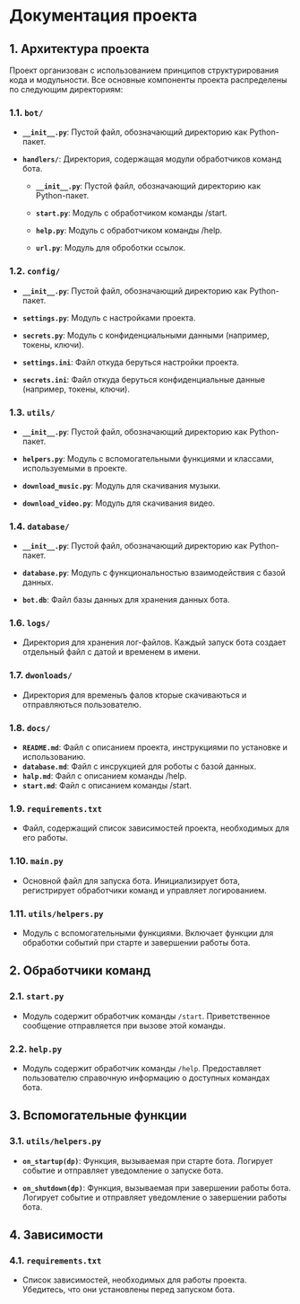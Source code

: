 # Документация проекта

## 1. Архитектура проекта

Проект организован с использованием принципов структурирования кода и модульности. Все основные компоненты проекта распределены по следующим директориям:

### 1.1. `bot/`

- **`__init__.py`**: Пустой файл, обозначающий директорию как Python-пакет.
  
- **`handlers/`**: Директория, содержащая модули обработчиков команд бота.

  - **`__init__.py`**: Пустой файл, обозначающий директорию как Python-пакет.
  
  - **`start.py`**: Модуль с обработчиком команды /start.
  
  - **`help.py`**: Модуль с обработчиком команды /help.
  
  - **`url.py`**: Модуль для оброботки ссылок. 

### 1.2. `config/`

- **`__init__.py`**: Пустой файл, обозначающий директорию как Python-пакет.

- **`settings.py`**: Модуль с настройками проекта.

- **`secrets.py`**: Модуль с конфиденциальными данными (например, токены, ключи).

- **`settings.ini`**: Файл откуда беруться настройки проекта.

- **`secrets.ini`**: Файл откуда беруться конфиденциальные данные (например, токены, ключи).

### 1.3. `utils/`

- **`__init__.py`**: Пустой файл, обозначающий директорию как Python-пакет.

- **`helpers.py`**: Модуль с вспомогательными функциями и классами, используемыми в проекте.

- **`download_music.py`**: Модуль для скачивания музыки.

- **`download_video.py`**: Модуль для скачивания видео.

### 1.4. `database/`

- **`__init__.py`**: Пустой файл, обозначающий директорию как Python-пакет.

- **`database.py`**: Модуль с функциональностью взаимодействия с базой данных.

- **`bot.db`**: Файл базы данных для хранения данных бота.


### 1.6. `logs/`

- Директория для хранения лог-файлов. Каждый запуск бота создает отдельный файл с датой и временем в имени.

### 1.7. `dwonloads/`

- Директория для временыъ фалов кторые скачиваються и отправляються пользователю.

### 1.8. `docs/`

- **`README.md`**: Файл с описанием проекта, инструкциями по установке и использованию.
- **`database.md`**: Файл с инсрукцией для роботы с базой данных.
- **`halp.md`**: Файл с описанием команды /help.
- **`start.md`**: Файл с описанием команды /start.

### 1.9. `requirements.txt`

- Файл, содержащий список зависимостей проекта, необходимых для его работы.

### 1.10. `main.py`

- Основной файл для запуска бота. Инициализирует бота, регистрирует обработчики команд и управляет логированием.

### 1.11. `utils/helpers.py`

- Модуль с вспомогательными функциями. Включает функции для обработки событий при старте и завершении работы бота.

## 2. Обработчики команд

### 2.1. `start.py`

- Модуль содержит обработчик команды `/start`. Приветственное сообщение отправляется при вызове этой команды.

### 2.2. `help.py`

- Модуль содержит обработчик команды `/help`. Предоставляет пользователю справочную информацию о доступных командах бота.

## 3. Вспомогательные функции

### 3.1. `utils/helpers.py`

- **`on_startup(dp)`**: Функция, вызываемая при старте бота. Логирует событие и отправляет уведомление о запуске бота.

- **`on_shutdown(dp)`**: Функция, вызываемая при завершении работы бота. Логирует событие и отправляет уведомление о завершении работы бота.

## 4. Зависимости

### 4.1. `requirements.txt`

- Список зависимостей, необходимых для работы проекта. Убедитесь, что они установлены перед запуском бота.